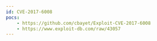 ```yaml
---
id: CVE-2017-6008
pocs:
    - https://github.com/cbayet/Exploit-CVE-2017-6008
    - https://www.exploit-db.com/raw/43057
---
```

